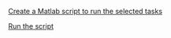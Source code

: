 
[Create a Matlab script to run the selected tasks](matlab:gui_createScript)

[Run the script](matlab:gui_runScript)


